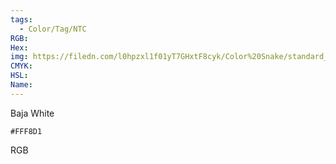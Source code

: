 ```yaml
---
tags:
  - Color/Tag/NTC
RGB:
Hex:
img: https://filedn.com/l0hpzxl1f01yT7GHxtF8cyk/Color%20Snake/standard_csv_to_svg/FFF8D1.svg
CMYK:
HSL:
Name:
---
```

Baja White
```palette
#FFF8D1
```
RGB

